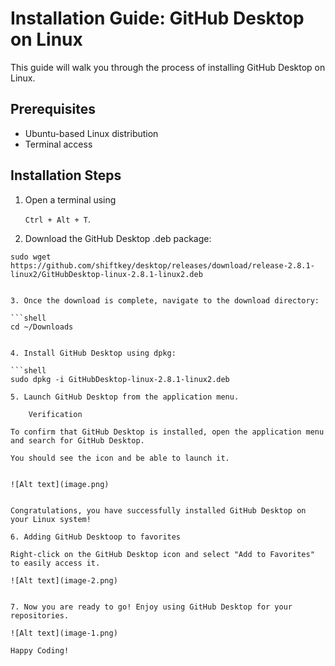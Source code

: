 # Installation Guide: GitHub Desktop on Linux

This guide will walk you through the process of installing GitHub Desktop on Linux.

## Prerequisites

- Ubuntu-based Linux distribution
- Terminal access

## Installation Steps

1. Open a terminal using 

    `Ctrl + Alt + T`.

2. Download the GitHub Desktop .deb package:

```shell
sudo wget https://github.com/shiftkey/desktop/releases/download/release-2.8.1-linux2/GitHubDesktop-linux-2.8.1-linux2.deb


3. Once the download is complete, navigate to the download directory:

```shell
cd ~/Downloads


4. Install GitHub Desktop using dpkg:

```shell
sudo dpkg -i GitHubDesktop-linux-2.8.1-linux2.deb

5. Launch GitHub Desktop from the application menu.

    Verification

To confirm that GitHub Desktop is installed, open the application menu and search for GitHub Desktop. 

You should see the icon and be able to launch it.


![Alt text](image.png)


Congratulations, you have successfully installed GitHub Desktop on your Linux system!

6. Adding GitHub Desktoop to favorites

Right-click on the GitHub Desktop icon and select "Add to Favorites" to easily access it.

![Alt text](image-2.png)


7. Now you are ready to go! Enjoy using GitHub Desktop for your repositories.

![Alt text](image-1.png)

Happy Coding!
